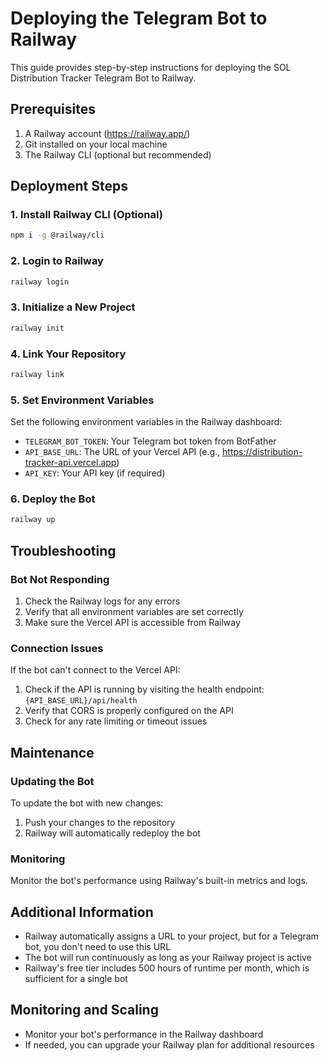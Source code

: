 # Deploying the Telegram Bot to Railway

This guide provides step-by-step instructions for deploying the SOL Distribution Tracker Telegram Bot to Railway.

## Prerequisites

1. A Railway account (https://railway.app/)
2. Git installed on your local machine
3. The Railway CLI (optional but recommended)

## Deployment Steps

### 1. Install Railway CLI (Optional)

```bash
npm i -g @railway/cli
```

### 2. Login to Railway

```bash
railway login
```

### 3. Initialize a New Project

```bash
railway init
```

### 4. Link Your Repository

```bash
railway link
```

### 5. Set Environment Variables

Set the following environment variables in the Railway dashboard:

- `TELEGRAM_BOT_TOKEN`: Your Telegram bot token from BotFather
- `API_BASE_URL`: The URL of your Vercel API (e.g., https://distribution-tracker-api.vercel.app)
- `API_KEY`: Your API key (if required)

### 6. Deploy the Bot

```bash
railway up
```

## Troubleshooting

### Bot Not Responding

1. Check the Railway logs for any errors
2. Verify that all environment variables are set correctly
3. Make sure the Vercel API is accessible from Railway

### Connection Issues

If the bot can't connect to the Vercel API:

1. Check if the API is running by visiting the health endpoint: `{API_BASE_URL}/api/health`
2. Verify that CORS is properly configured on the API
3. Check for any rate limiting or timeout issues

## Maintenance

### Updating the Bot

To update the bot with new changes:

1. Push your changes to the repository
2. Railway will automatically redeploy the bot

### Monitoring

Monitor the bot's performance using Railway's built-in metrics and logs.

## Additional Information

- Railway automatically assigns a URL to your project, but for a Telegram bot, you don't need to use this URL
- The bot will run continuously as long as your Railway project is active
- Railway's free tier includes 500 hours of runtime per month, which is sufficient for a single bot

## Monitoring and Scaling

- Monitor your bot's performance in the Railway dashboard
- If needed, you can upgrade your Railway plan for additional resources 